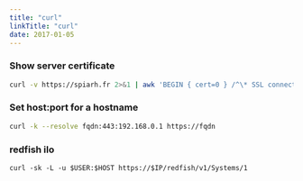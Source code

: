 ```yaml
---
title: "curl"
linkTitle: "curl"
date: 2017-01-05
---
```


### Show server certificate

```bash
curl -v https://spiarh.fr 2>&1 | awk 'BEGIN { cert=0 } /^\* SSL connection/ { cert=1 } /^\*/ { if (cert) print }'
```


### Set host:port for a hostname

```bash
curl -k --resolve fqdn:443:192.168.0.1 https://fqdn
```

### redfish ilo

```
curl -sk -L -u $USER:$HOST https://$IP/redfish/v1/Systems/1
```
